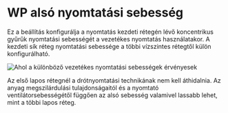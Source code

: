 # WP alsó nyomtatási sebesség

Ez a beállítás konfigurálja a nyomtatás kezdeti rétegén lévő koncentrikus gyűrűk nyomtatási sebességét a vezetékes nyomtatás használatakor. A kezdeti sík réteg nyomtatási sebessége a többi vízszintes rétegtől külön konfigurálható.

![Ahol a különböző vezetékes nyomtatási sebességek érvényesek](../images/wireframe_printspeed.svg)

Az első lapos rétegnél a drótnyomtatási technikának nem kell áthidalnia. Az anyag megszilárdulási tulajdonságaitól és a nyomtató ventilátorsebességétől függően az alsó sebesség valamivel lassabb lehet, mint a többi lapos réteg.
